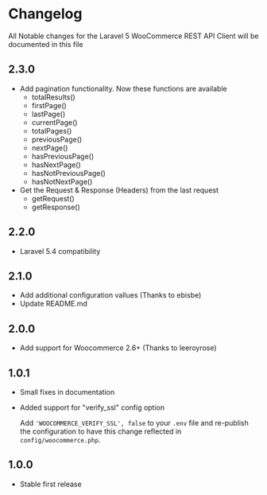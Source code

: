 # Changelog

All Notable changes for the Laravel 5 WooCommerce REST API Client  will be documented in this file

## 2.3.0
- Add pagination functionality.
Now these functions are available
    - totalResults()
    - firstPage()
    - lastPage()
    - currentPage()
    - totalPages()
    - previousPage()
    - nextPage()
    - hasPreviousPage()
    - hasNextPage()
    - hasNotPreviousPage()
    - hasNotNextPage()
- Get the Request & Response (Headers) from the last request
    - getRequest()
    - getResponse()

## 2.2.0
- Laravel 5.4 compatibility

## 2.1.0
- Add additional configuration vallues (Thanks to ebisbe)
- Update README.md

## 2.0.0
- Add support for Woocommerce 2.6+ (Thanks to leeroyrose)

## 1.0.1
- Small fixes in documentation
- Added support for "verify_ssl" config option

  Add `'WOOCOMMERCE_VERIFY_SSL', false` to your `.env` file and re-publish the configuration to have this change reflected in `config/woocommerce.php`.

## 1.0.0
- Stable first release
